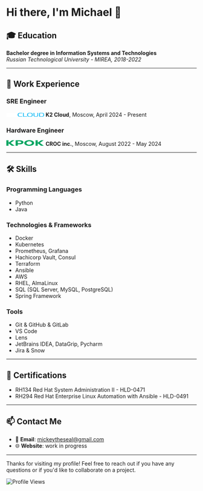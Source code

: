 # Hi there, I'm Michael 👋

## 🎓 Education

**Bachelor degree in Information Systems and Technologies**  
  *Russian Technological University - MIREA, 2018-2022* 

---

## 💼 Work Experience

### SRE Engineer
<img src="./logo-k2.svg" alt="K2 Logo" width="100" height="10">  **K2 Cloud**, Moscow, April 2024 - Present

### Hardware Engineer
<img src="./logo-croc.svg" alt="CROC Logo" width="100" height="15"> **CROC inc.**, Moscow, August 2022 - May 2024

---

## 🛠 Skills

### Programming Languages

- Python
- Javа

### Technologies & Frameworks

- Docker
- Kubernetes
- Prometheus, Grafana
- Hachicorp Vault, Consul
- Terraform
- Ansible
- AWS
- RHEL, AlmaLinux
- SQL (SQL Server, MySQL, PostgreSQL)
- Spring Framework

### Tools

- Git & GitHub & GitLab
- VS Code
- Lens
- JetBrains IDEA, DataGrip, Pycharm
- Jira & Snow

---

## 📜 Certifications

- RH134 Red Hat System Administration II - HLD-0471
- RH294 Red Hat Enterprise Linux Automation with Ansible - HLD-0491

---

## 📫 Contact Me

- 📧 **Email**: mickeytheseal@gmail.com
- 🌐 **Website**: work in progress

---

Thanks for visiting my profile! Feel free to reach out if you have any questions or if you'd like to collaborate on a project.

![Profile Views](https://komarev.com/ghpvc/?username=mickeytheseal&color=blueviolet)
